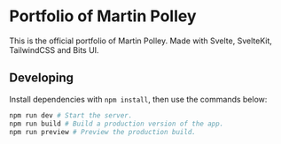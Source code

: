 # Portfolio of Martin Polley

This is the official portfolio of Martin Polley. Made with Svelte, SvelteKit, TailwindCSS and Bits UI.

## Developing

Install dependencies with `npm install`, then use the commands below:

```bash
npm run dev # Start the server.
npm run build # Build a production version of the app.
npm run preview # Preview the production build.
```

